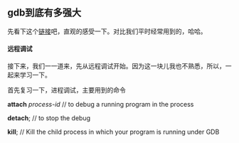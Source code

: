 ## gdb到底有多强大
先看下这个[链接](http://sourceware.org/gdb/current/onlinedocs/gdb/)吧，直观的感受一下。对比我们平时经常用到的，哈哈。

#### 远程调试
接下来，我们一一道来，先从远程调试开始。因为这一块儿我也不熟悉，所以，一起来学习一下。

首先复习一下，进程调试，主要用到的命令

**attach** *process-id* // to debug a running program in the process 

**detach**; // to stop the debug

**kill**; // Kill the child process in which your program is running under GDB

